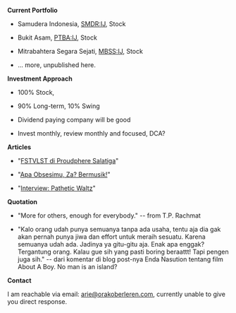 **Current Portfolio**

- Samudera Indonesia, [SMDR:IJ](https://www.bloomberg.com/quote/SMDR:IJ), Stock

- Bukit Asam, [PTBA:IJ](https://www.bloomberg.com/quote/PTBA:IJ), Stock

- Mitrabahtera Segara Sejati, [MBSS:IJ](https://www.bloomberg.com/quote/MBSS:IJ), Stock

- ... more, unpublished here.

**Investment Approach**

- 100% Stock,

- 90% Long-term, 10% Swing

- Dividend paying company will be good

- Invest monthly, review monthly and focused, DCA?

**Articles**

- "[FSTVLST di Proudphere Salatiga](https://arsarsars.github.io/post/fstvlst-di-proudphere-salatiga)"

- "[Apa Obsesimu, Za? Bermusik!](https://arsarsars.github.io/post/apa-obsesimu-za-bermusik)"

- "[Interview: Pathetic Waltz](https://arsarsars.github.io/post/interview-pathetic-waltz)"

**Quotation**

- "More for others, enough for everybody." -- from T.P. Rachmat

- "Kalo orang udah punya semuanya tanpa ada usaha, tentu aja dia gak akan pernah punya jiwa dan effort untuk meraih sesuatu. Karena semuanya udah ada. Jadinya ya gitu-gitu aja. Enak apa enggak? Tergantung orang. Kalau gue sih yang pasti boring beraattt! Tapi pengen juga sih." -- dari komentar di blog post-nya Enda Nasution tentang film About A Boy. No man is an island?

**Contact**

I am reachable via email: [arie@orakoberleren.com](mailto:arie@orakoberleren.com), currently unable to give you direct response.




